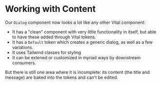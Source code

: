 # Working with Content

Our `Dialog` component now looks a lot like any other Vital component:
- It has a "clean" component with very little functionality in itself, but able
  to have these added through Vital tokens.
- It has a `Default` token which creates a generic dialog, as well as a few
  variations.
- It uses Tailwind classes for styling
- It can be extened or customized in myriad ways by downstream consumers.

But there is still one area where it is incomplete: its content (the title
and message) are baked into the tokens and can't be edited.

